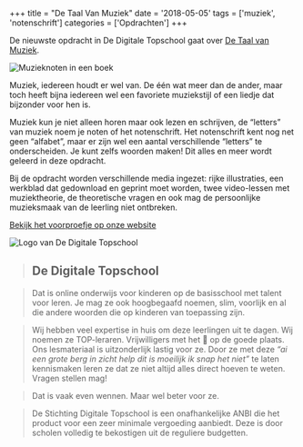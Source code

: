 +++
title = "De Taal Van Muziek"
date = '2018-05-05'
tags = ['muziek', 'notenschrift']
categories = ['Opdrachten']
+++

De nieuwste opdracht in De Digitale Topschool gaat over [De Taal van Muziek](https://www.dedigitaletopschool.nl/voorproefjes/183-de-taal-van-muziek).

![Muzieknoten in een boek](/img/opdrachtens/black-and-white-blur-book-164821.jpg)

Muziek, iedereen houdt er wel van. De één wat meer dan de ander, maar toch heeft bijna iedereen wel een favoriete muziekstijl of een liedje dat bijzonder voor hen is.

Muziek kun je niet alleen horen maar ook lezen en schrijven, de “letters” van muziek noem je noten of het notenschrift. Het notenschrift kent nog net geen “alfabet”, maar er zijn wel een aantal verschillende “letters” te onderscheiden. Je kunt zelfs woorden maken! Dit alles en meer wordt geleerd in deze opdracht.

Bij de opdracht worden verschillende media ingezet: rijke illustraties, een werkblad
dat gedownload en geprint moet worden, twee video-lessen met muziektheorie, de
theoretische vragen en ook mag de persoonlijke muzieksmaak van de leerling
niet ontbreken.

[Bekijk het voorproefje op onze website](https://www.dedigitaletopschool.nl/voorproefjes/183-de-taal-van-muziek)

![Logo van De Digitale Topschool](/img/de-digitale-topschool.png)

> ## De Digitale Topschool

> Dat is online onderwijs voor kinderen op de basisschool met talent voor leren.
Je mag ze ook hoogbegaafd noemen, slim, voorlijk en al die andere woorden die
op kinderen van toepassing zijn.

> Wij hebben veel expertise in huis om deze leerlingen uit te dagen. Wij noemen
ze TOP-leraren. Vrijwilligers met het 💜 op de goede plaats. Ons lesmateriaal
is uitzonderlijk lastig voor ze. Door ze met deze _“ai een grote berg in zicht help
dit is moeilijk ik snap het niet”_ te laten kennismaken leren ze dat ze niet
altijd alles direct hoeven te weten. Vragen stellen mag!

> Dat is vaak even wennen. Maar wel beter voor ze.

> De Stichting Digitale Topschool is een onafhankelijke ANBI die het product voor
een zeer minimale vergoeding aanbiedt. Deze is door scholen volledig te
bekostigen uit de reguliere budgetten.
